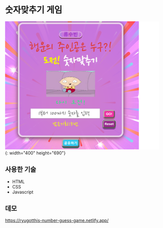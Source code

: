 # 숫자맞추기 게임

![](img/thumbnail.png){: width="400" height="690"}

## 사용한 기술

- HTML
- CSS
- Javascript

## 데모

https://ryugotthis-number-guess-game.netlify.app/
